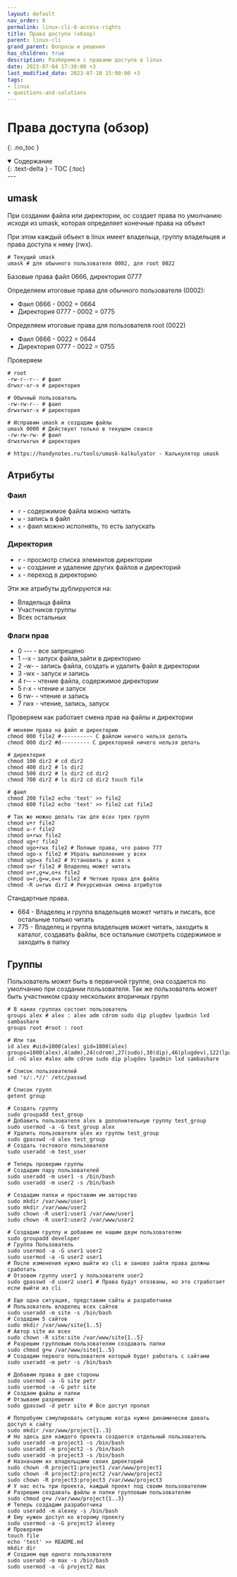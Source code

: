 ```yaml
---
layout: default
nav_order: 8
permalink: linux-cli-8-access-rights
title: Права доступа (обзор)
parent: linux-cli
grand_parent: Вопросы и решения
has_children: true
description: Разберемся с правами доступа в linux
date: 2023-07-04 17:30:00 +3
last_modified_date: 2023-07-10 15:00:00 +3
tags:
- linux
- questions-and-solutions
---
```


# Права доступа (обзор)
{: .no_toc }

<details open markdown="block">
  <summary>
    Содержание
  </summary>
  {: .text-delta }
- TOC
{:toc}
</details>
---

## umask

При создании файла или директории, ос создает права по умолчанию исходя из umask, которая определяет конечные права на объект

При этом каждый объект в linux имеет владельца, группу владельцев и права доступа к нему (rwx).

```shell
# Текущий umask
umask # для обычного пользователя 0002, для root 0022

```
Базовые права файл 0666, директория 0777

Определяем итоговые права для обычного пользователя (0002):

- Фаил 0666 - 0002 = 0664
- Директория 0777 - 0002 = 0775

Определяем итоговые права для пользователя root (0022)

- Фаил 0666 - 0022 = 0644
- Директория 0777 - 0022 = 0755

Проверяем 

```shell
# root
-rw-r--r-- # фаил
drwxr-xr-x # директория

# Обычный пользователь
-rw-rw-r-- # фаил
drwxrwxr-x # директория

# Исправим umask и создадим файлы
umask 0000 # Действует только в текущем сеансе
-rw-rw-rw- # фаил
drwxrwxrwx # директория

# https://handynotes.ru/tools/umask-kalkulyator - Калькулятор umask
```

## Атрибуты

### Фаил

- `r` - содержимое файла можно читать
- `w` - запись в файл
- `x` - фаил можно исполнять, то есть запускать

### Директория

- `r` - просмотр списка элементов директории
- `w` - создание и удаление других файлов и директорий
- `x` - переход в директорию

Эти же атрибуты дублируются на:

- Владельца файла
- Участников группы
- Всех остальных

### Флаги прав

- 0 --- - все запрещено
- 1 --x - запуск файла,зайти в директорию
- 2 -w- - запись файла, создать и удалить файл в директории
- 3 -wx - запуск и запись
- 4 r-- - чтение файла, содержимое директории
- 5 r-x - чтение и запуск
- 6 rw- - чтение и запись
- 7 rwx - чтение, запись, запуск

Проверяем как работает смена прав на файлы и директории

```shell
# меняем права на файл и директорию
chmod 000 file2 #---------- С файлом ничего нельзя делать
chmod 000 dir2 #d--------- С директорией ничего нельзя делать

# директория
chmod 100 dir2 # cd dir2
chmod 400 dir2 # ls dir2
chmod 500 dir2 # ls dir2 cd dir2
chmod 700 dir2 # ls dir2 cd dir2 touch file

# фаил
chmod 200 file2 echo 'text' >> file2
chmod 600 file2 echo 'text' >> file2 cat file2

# Так же можно делать так для всех трех групп
chmod u+r file2
chmod u-r file2
chmod u+rwx file2
chmod ug+r file2
chmod ugo+rwx file2 # Полные права, что равно 777
chmod ugo-x file2 # Убрать выполнение у всех
chmod ugo=x file2 # Установить у всех x
chmod u=r file2 # Владелец может читать 
chmod u+r,g+w,o+x file2
chmod u=r,g=w,o=x file2 # Четкие права для файла
chmod -R u=rwx dir2 # Рекурсивная смена атрибутов
```

Стандартные права.

- 664 - Владелец и группа владельцев может читать и писать, все остальные только читать
- 775 - Владелец и группа владельцев может читать, заходить в каталог, создавать файлы, все остальные смотреть содержимое и заходить в папку

## Группы

Пользователь может быть в первичной группе, она создается по умолчанию при создании пользователя.
Так же пользователь может быть участником сразу нескольких вторичных групп

````shell
# В каких группах состоит пользователь
groups alex # alex : alex adm cdrom sudo dip plugdev lpadmin lxd sambashare
groups root #root : root

# Или так
id alex #uid=1000(alex) gid=1000(alex) groups=1000(alex),4(adm),24(cdrom),27(sudo),30(dip),46(plugdev),122(lpadmin),132(lxd),133(sambashare)
id -nG alex #alex adm cdrom sudo dip plugdev lpadmin lxd sambashare

# Список пользователей
sed 's/:.*//' /etc/passwd

# Список групп
getent group

# Создать группу
sudo groupadd test_group
# Добавить пользователя alex в дополнительную группу test_group
sudo usermod -a -G test_group alex
# Удалить пользователя alex из группы test_group
sudo gpasswd -d alex test_group
# Создать тестового пользователя
sudo useradd -m test_user

# Теперь проверим группы
# Создадим пару пользователей
sudo useradd -m user1 -s /bin/bash
sudo useradd -m user2 -s /bin/bash

# Создадим папки и проставим им авторство
sudo mkdir /var/www/user1
sudo mkdir /var/www/user2
sudo chown -R user1:user1 /var/www/user1
sudo chown -R user2:user2 /var/www/user2

# Создадим группу и добавим ее нашим двум пользователям
sudo groupadd developer
# Группа Пользователь
sudo usermod -a -G user1 user2
sudo usermod -a -G user2 user1
# После изменения нужно выйти из cli и заново зайти права должны сработать
# Отзовем группу user1 у пользователя user2
sudo gpasswd -d user2 user1 # Права будут отозваны, но это стработает если выйти из cli

# Еще одна ситуация, представим сайты и разработчики
# Пользователь владелец всех сайтов
sudo useradd -m site -s /bin/bash
# Создадим 5 сайтов
sudo mkdir /var/www/site{1..5}
# Автор site их всех
sudo chown -R site:site /var/www/site{1..5}
# Разрешим групповым пользователям создавать папки
sudo chmod g+w /var/www/site{1..5}
# Создадим первого пользователя который будет работать с сайтами
sudo useradd -m petr -s /bin/bash

# Добавим права в две стороны
sudo usermod -a -G site petr
sudo usermod -a -G petr site
# Создаем файлы и папки
# Отзываем разрешения
sudo gpasswd -d petr site # Все доступ пропал

# Попробуем сэмулировать ситуацию когда нужно динамически давать доступ к сайту
sudo mkdir /var/www/project{1..3}
# Но здесь для каждого проекта создается отдельный пользователь
sudo useradd -m project1 -s /bin/bash
sudo useradd -m project2 -s /bin/bash
sudo useradd -m project3 -s /bin/bash
# Назначаем их владельцами своих директорий
sudo chown -R project1:project1 /var/www/project1
sudo chown -R project2:project2 /var/www/project2
sudo chown -R project3:project3 /var/www/project3
# У нас есть три проекта, каждый проект под своим пользователем
# Разрешим создавать файлы и папки групповым пользователям
sudo chmod g+w /var/www/project{1..3}
# Теперь создадим разработчика
sudo useradd -m alexey -s /bin/bash
# Ему нужен доступ ко второму проекту
sudo usermod -a -G project2 alexey
# Проверяем
touch file
echo 'test' >> README.md
mkdir dir
# Создаем еще одного пользователя
sudo useradd -m max -s /bin/bash
sudo usermod -a -G project2 max
````


